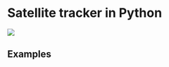 # Satellite tracker in Python
![](https://img.shields.io/badge/Python-3.8.3-orange)

## Examples
<ass >
